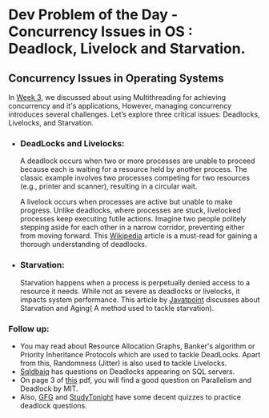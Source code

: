 # Dev Problem of the Day - Concurrency Issues in OS : Deadlock, Livelock and Starvation.

## Concurrency Issues in Operating Systems

In [Week 3](https://github.com/devclub-iitd/SDE-Prep/blob/main/problem-of-the-day/day03/dev.md),
we discussed about using Multithreading for achieving concurrency and it's applications, 
However, managing concurrency introduces several challenges.
Let’s explore three critical issues: Deadlocks, Livelocks, and Starvation.

- ### DeadLocks and Livelocks: 
  A deadlock occurs when two or more processes are unable to proceed because each is waiting for a resource held by another process.
  The classic example involves two processes competing for two resources (e.g., printer and scanner), resulting in a circular wait.
  
  A livelock occurs when processes are active but unable to make progress.
  Unlike deadlocks, where processes are stuck, livelocked processes keep executing futile actions.
  Imagine two people politely stepping aside for each other in a narrow corridor, preventing either from moving forward.
  This [Wikipedia](https://en.wikipedia.org/wiki/Deadlock) article is a must-read for gaining a thorough understanding of deadlocks.
  
- ### Starvation: 

  Starvation happens when a process is perpetually denied access to a resource it needs.
  While not as severe as deadlocks or livelocks, it impacts system performance.
  This article by [Javatpoint](https://www.javatpoint.com/starvation-and-aging-in-operating-systems) discusses about Starvation and Aging(
  A method used to tackle starvation).

### Follow up:
- You may read about Resource Allocation Graphs, Banker's algorithm or Priority Inheritance Protocols which are used to tackle DeadLocks. Apart from this,
  Randomness (Jitter) is also used to tackle Livelocks.
- [Sqldbaiq](https://sqldbaiq.blogspot.com/p/locks-iq.html) has questions on Deadlocks appearing on SQL servers.
- On page 3 of [this](http://courses.csail.mit.edu/iap/interview/Hacking_a_Google_Interview_Handout_1.pdf) pdf, you will find a good question on Parallelism and Deadlock by MIT.
- Also, [GFG](https://www.geeksforgeeks.org/quizzes/deadlock-gq/) and [StudyTonight](https://www.studytonight.com/operating-system/tests/20.php) have
   some decent quizzes to practice deadlock questions.
